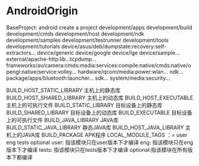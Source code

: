 # AndroidOrigin
BaseProject: android create a project
development/apps
development/build
development/cmds
development/host
development/ndk
development/samples
development/testrunner
development/tools
development/tutorials
device/asus/deb/dumpstate:recovery:self-extractors...
device/generic
device/google
device/lge
device/sample...
external/apache-http:lib..:tcpdump...
frameworks/av/camera:cmds:media:services:compile:native/cmds:native/opengl:native/service:volley...
hardware/qcom/media:power:wlan...
ndk...
package/apps/bluetooth:launcher...
sdk...
system/media:security...

BUILD_HOST_STATIC_LIBRARY 主机上的静态库 BUILD_HOST_SHARED_LIBRARY 主机上的动态库 BUILD_HOST_EXECUTABLE 主机上的可执行文件 BUILD_STATIC_LIBRARY 目标设备上的静态库 BUILD_SHARED_LIBRARY 目标设备上的动态库 BUILD_EXECUTABLE 目标设备上的可执行文件 BUILD_JAVA_LIBRARY JAVA库 BUILD_STATIC_JAVA_LIBRARY 静态JAVA库 BUILD_HOST_JAVA_LIBRARY 主机上的JAVA库 BUILD_PACKAGE APK程序 LOCAL_MODULE_TAGS ：= user eng tests optional user: 指该模块只在user版本下才编译 eng: 指该模块只在eng版本下才编译 tests: 指该模块只在tests版本下才编译 optional:指该模块在所有版本下都编译

